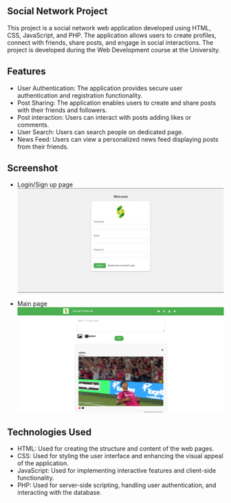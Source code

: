 ## Social Network Project
This project is a social network web application developed using HTML, CSS, JavaScript, and PHP. The application allows users to create profiles, connect with friends, share posts, and engage in social interactions.
The project is developed during the Web Development course at the University.

## Features
- User Authentication: The application provides secure user authentication and registration functionality.
- Post Sharing: The application enables users to create and share posts with their friends and followers.<br>
- Post interaction: Users can interact with posts adding likes or comments. <br>
- User Search: Users can search people on dedicated page.<br>
- News Feed: Users can view a personalized news feed displaying posts from their friends.<br>

## Screenshot 

- Login/Sign up  page
![Alt Text](/img1.png)<br>

- Main page 
![Alt Text](/img2.png)<br>

## Technologies Used
- HTML: Used for creating the structure and content of the web pages. <br>
- CSS: Used for styling the user interface and enhancing the visual appeal of the application. <br>
- JavaScript: Used for implementing interactive features and client-side functionality. <br>
- PHP: Used for server-side scripting, handling user authentication, and interacting with the database.<br>
